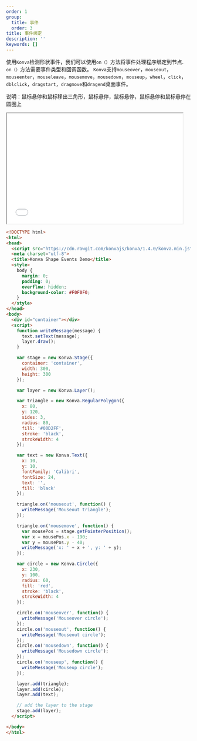 ```yaml
---
order: 1
group:
  title: 事件
  order: 3
title: 事件绑定
description: ''
keywords: []
---
```


使用`Konva`检测形状事件，我们可以使用`on（）`方法将事件处理程序绑定到节点.  
`on（）`方法需要事件类型和回调函数。
`Konva`支持`mouseover`，`mouseout`，`mouseenter`，`mouseleave`，`mousemove`，`mousedown`，`mouseup`，`wheel`，`click`，`dblclick`，`dragstart`，`dragmove`和`dragend`桌面事件。
 
说明：鼠标悬停和鼠标移出三角形，鼠标悬停，鼠标悬停，鼠标悬停和鼠标悬停在圆圈上  


<iframe src="/downloads/code/events/Binding_Events.html" style="width: 50vw;height:300px;"></iframe>

```html
<!DOCTYPE html>
<html>
<head>
  <script src="https://cdn.rawgit.com/konvajs/konva/1.4.0/konva.min.js"></script>
  <meta charset="utf-8">
  <title>Konva Shape Events Demo</title>
  <style>
    body {
      margin: 0;
      padding: 0;
      overflow: hidden;
      background-color: #F0F0F0;
    }
  </style>
</head>
<body>
  <div id="container"></div>
  <script>
    function writeMessage(message) {
      text.setText(message);
      layer.draw();
    }

    var stage = new Konva.Stage({
      container: 'container',
      width: 300,
      height: 300
    });

    var layer = new Konva.Layer();

    var triangle = new Konva.RegularPolygon({
      x: 80,
      y: 120,
      sides: 3,
      radius: 80,
      fill: '#00D2FF',
      stroke: 'black',
      strokeWidth: 4
    });

    var text = new Konva.Text({
      x: 10,
      y: 10,
      fontFamily: 'Calibri',
      fontSize: 24,
      text: '',
      fill: 'black'
    });

    triangle.on('mouseout', function() {
      writeMessage('Mouseout triangle');
    });

    triangle.on('mousemove', function() {
      var mousePos = stage.getPointerPosition();
      var x = mousePos.x - 190;
      var y = mousePos.y - 40;
      writeMessage('x: ' + x + ', y: ' + y);
    });

    var circle = new Konva.Circle({
      x: 230,
      y: 100,
      radius: 60,
      fill: 'red',
      stroke: 'black',
      strokeWidth: 4
    });

    circle.on('mouseover', function() {
      writeMessage('Mouseover circle');
    });
    circle.on('mouseout', function() {
      writeMessage('Mouseout circle');
    });
    circle.on('mousedown', function() {
      writeMessage('Mousedown circle');
    });
    circle.on('mouseup', function() {
      writeMessage('Mouseup circle');
    });

    layer.add(triangle);
    layer.add(circle);
    layer.add(text);

    // add the layer to the stage
    stage.add(layer);
  </script>

</body>
</html>
```
